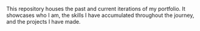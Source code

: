 This repository houses the past and current iterations of my portfolio. It showcases who I am, the skills I have accumulated throughout the journey, and the projects I have made.
